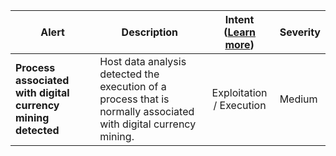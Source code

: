 |Alert|Description|Intent ([Learn more](#intentions))|Severity|
|----|----|:----:|--|
|**Process associated with digital currency mining detected**|Host data analysis detected the execution of a process that is normally associated with digital currency mining.|Exploitation / Execution|Medium|

